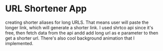# URL Shortener App
creating shorter aliases for long URLS. That means user will paste the longer link, which will generate a shorter link. I used shrtco api since it's free, then
fetch data from the api andd add long url as e parameter to then get a shorter url. There's also cool background animation that I implemented.
